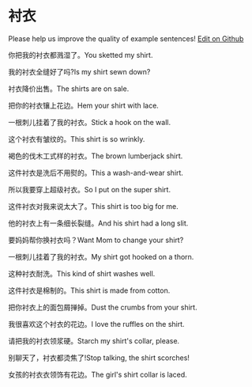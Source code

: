# 衬衣

Please help us improve the quality of example sentences! [Edit on Github](https://github.com/jiyushe/jiyu-example-sentence-source/blob/main/chinese/chenyi.md)

<p><span class="chinese">你把我的衬衣都溅湿了。</span><span class="english">You sketted my shirt.</span></p>

<p><span class="chinese">我的衬衣全缝好了吗?</span><span class="english">Is my shirt sewn down?</span></p>

<p><span class="chinese">衬衣降价出售。</span><span class="english">The shirts are on sale.</span></p>

<p><span class="chinese">把你的衬衣镶上花边。</span><span class="english">Hem your shirt with lace.</span></p>

<p><span class="chinese">一根刺儿挂着了我的衬衣。</span><span class="english">Stick a hook on the wall.</span></p>

<p><span class="chinese">这个衬衣有皱纹的。</span><span class="english">This shirt is so wrinkly.</span></p>

<p><span class="chinese">褐色的伐木工式样的衬衣。</span><span class="english">The brown lumberjack shirt.</span></p>

<p><span class="chinese">这件衬衣是洗后不用熨的。</span><span class="english">This a wash-and-wear shirt.</span></p>

<p><span class="chinese">所以我要穿上超级衬衣。</span><span class="english">So I put on the super shirt.</span></p>

<p><span class="chinese">这件衬衣对我来说太大了。</span><span class="english">This shirt is too big for me.</span></p>

<p><span class="chinese">他的衬衣上有一条细长裂缝。</span><span class="english">And his shirt had a long slit.</span></p>

<p><span class="chinese">要妈妈帮你换衬衣吗？</span><span class="english">Want Mom to change your shirt?</span></p>

<p><span class="chinese">一根刺儿挂着了我的衬衣。</span><span class="english">My shirt got hooked on a thorn.</span></p>

<p><span class="chinese">这种衬衣耐洗。</span><span class="english">This kind of shirt washes well.</span></p>

<p><span class="chinese">这件衬衣是棉制的。</span><span class="english">This shirt is made from cotton.</span></p>

<p><span class="chinese">把你衬衣上的面包屑掸掉。</span><span class="english">Dust the crumbs from your shirt.</span></p>

<p><span class="chinese">我很喜欢这个衬衣的花边。</span><span class="english">I love the ruffles on the shirt.</span></p>

<p><span class="chinese">请把我的衬衣领浆硬。</span><span class="english">Starch my shirt's collar, please.</span></p>

<p><span class="chinese">别聊天了，衬衣都烫焦了!</span><span class="english">Stop talking, the shirt scorches!</span></p>

<p><span class="chinese">女孩的衬衣衣领饰有花边。</span><span class="english">The girl's shirt collar is laced.</span></p>

